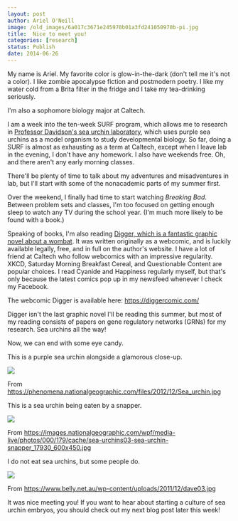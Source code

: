 ```yaml
---
layout: post
author: Ariel O'Neill
image: /old_images/6a017c3671e245970b01a3fd241050970b-pi.jpg
title:  Nice to meet you!
categories: [research]
status: Publish
date: 2014-06-26
---
```



My name is Ariel. My favorite color is glow-in-the-dark (don't tell me it's not a color). I like zombie apocalypse fiction and postmodern poetry. I like my water cold from a Brita filter in the fridge and I take my tea-drinking seriously.

I'm also a sophomore biology major at Caltech.

I am a week into the ten-week SURF program, which allows me to research in [Professor Davidson's sea urchin laboratory](https://www.its.caltech.edu/mirsky/), which uses purple sea urchins as a model organism to study developmental biology. So far, doing a SURF is almost as exhausting as a term at Caltech, except when I leave lab in the evening, I don't have any homework. I also have weekends free. Oh, and there aren't any early morning classes.

There'll be plenty of time to talk about my adventures and misadventures in lab, but I'll start with some of the nonacademic parts of my summer first.

Over the weekend, I finally had time to start watching *Breaking Bad*. Between problem sets and classes, I'm too focused on getting enough sleep to watch any TV during the school year. (I'm much more likely to be found with a book.)

Speaking of books, I'm also reading [Digger, which is a fantastic graphic novel about a wombat](https://diggercomic.com/blog/2007/02/01/wombat1-gnorf/). It was written originally as a webcomic, and is luckily available legally, free, and in full on the author's website. I have a lot of friend at Caltech who follow webcomics with an impressive regularity. XKCD, Saturday Morning Breakfast Cereal, and Questionable Content are popular choices. I read Cyanide and Happiness regularly myself, but that's only because the latest comics pop up in my newsfeed whenever I check my Facebook.

The webcomic Digger is available here: https://diggercomic.com/

Digger isn't the last graphic novel I'll be reading this summer, but most of my reading consists of papers on gene regulatory networks (GRNs) for my research. Sea urchins all the way!

Now, we can end with some eye candy.

This is a purple sea urchin alongside a glamorous close-up.


![](/old_images/6a017c3671e245970b01a511d394e9970c-pi.jpg)

From https://phenomena.nationalgeographic.com/files/2012/12/Sea_urchin.jpg

This is a sea urchin being eaten by a snapper.


![](/old_images/6a017c3671e245970b01a511d38bc9970c-pi.jpg)

From https://images.nationalgeographic.com/wpf/media-live/photos/000/179/cache/sea-urchins03-sea-urchin-snapper_17930_600x450.jpg

I do not eat sea urchins, but some people do.


![](/old_images/6a017c3671e245970b01a3fd2409a5970b-pi.jpg)

From https://www.belly.net.au/wp-content/uploads/2011/12/dave03.jpg

It was nice meeting you! If you want to hear about starting a culture of sea urchin embryos, you should check out my next blog post later this week!

